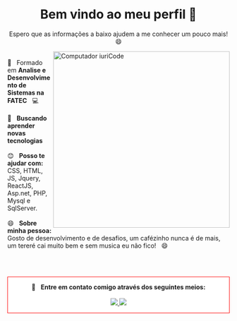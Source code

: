 
<!--
**JhowArenas/JhowArenas** is a ✨ _special_ ✨ repository because its `README.md` (this file) appears on your GitHub profile.

Here are some ideas to get you started:

- 🔭 I’m currently working on ...
- 🌱 I’m currently learning ...
- 👯 I’m looking to collaborate on ...
- 🤔 I’m looking for help with ...
- 💬 Ask me about ...
- 📫 How to reach me: ...
- 😄 Pronouns: ...
- ⚡ Fun fact: ...
-->

<div align="center">


 # Bem vindo ao meu perfil 👋
  Espero que as informações a baixo ajudem a me conhecer um pouco mais! 😄

</div>


<img src="https://media1.giphy.com/media/gh0RRgkTXedvF0pDc0/giphy.gif" min-width="400px" max-width="400px" width="400px" align="right" alt="Computador iuriCode">

<div align="left">

  <br/> :blue_book:  &nbsp; Formado em **Analise e Desenvolvimento de Sistemas na FATEC** &nbsp; :computer:
  <br/><br/> 
  :purple_heart: &nbsp; **Buscando aprender novas tecnologias**
  <br/><br/> 
  :blush: &nbsp; **Posso te ajudar com:** CSS, HTML, JS, Jquery, ReactJS, Asp.net, PHP, Mysql e SqlServer.
  <br/><br/>
  😄 &nbsp; **Sobre minha pessoa:** Gosto de desenvolvimento e de desafios, um cafézinho nunca é de mais, um tereré cai muito bem e sem musica eu não fico! &nbsp; 😄
 
</div>

<br/><br/>

<div align="center" style="background-color:#fff; border: 1px solid red">
  
  💬 &nbsp; **Entre em contato comigo através dos seguintes meios:**
  <br/><br/>
  <a target="_blank" href="https://www.linkedin.com/in/jhowarenas/" alt="Linkedin">
    <img src="https://img.shields.io/badge/-Linkedin-0e76a8?style=flat-square&logo=Linkedin&logoColor=white&link=www.linkedin.com/in/jhowarenas/" />
  </a>
  <a target="_blank" href="https://api.whatsapp.com/send?phone=5514981572661" alt="WhatsApp">
    <img src="https://img.shields.io/badge/-WhatsApp-25d366?style=flat-square&labelColor=25d366&logo=whatsapp&logoColor=white&link=https://api.whatsapp.com/send?phone=5514981572661"/>
  </a>

</div>

